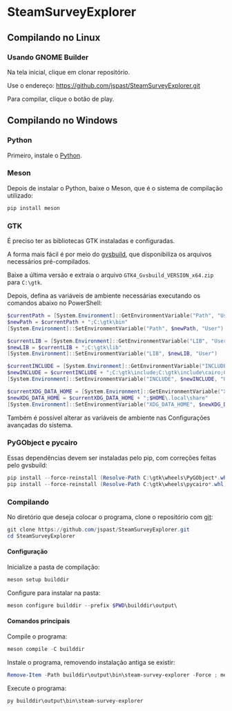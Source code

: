 # SteamSurveyExplorer

## Compilando no Linux

### Usando GNOME Builder

Na tela inicial, clique em clonar repositório.

Use o endereço: https://github.com/jspast/SteamSurveyExplorer.git

Para compilar, clique o botão de play.

## Compilando no Windows

### Python

Primeiro, instale o [Python](https://www.python.org/downloads/windows/).

### Meson

Depois de instalar o Python, baixe o Meson, que é o sistema de compilação utilizado:

```PowerShell
pip install meson
```

### GTK

É preciso ter as bibliotecas GTK instaladas e configuradas.

A forma mais fácil é por meio do [gvsbuild](https://github.com/wingtk/gvsbuild/releases), que disponibiliza os arquivos necessários pré-compilados.

Baixe a última versão e extraia o arquivo `GTK4_Gvsbuild_VERSION_x64.zip` para `C:\gtk`.

Depois, defina as variáveis de ambiente necessárias executando os comandos abaixo no PowerShell:

```PowerShell
$currentPath = [System.Environment]::GetEnvironmentVariable("Path", "User")
$newPath = $currentPath + ";C:\gtk\bin"
[System.Environment]::SetEnvironmentVariable("Path", $newPath, "User")

$currentLIB = [System.Environment]::GetEnvironmentVariable("LIB", "User")
$newLIB = $currentLIB + ";C:\gtk\lib"
[System.Environment]::SetEnvironmentVariable("LIB", $newLIB, "User")

$currentINCLUDE = [System.Environment]::GetEnvironmentVariable("INCLUDE", "User")
$newINCLUDE = $currentINCLUDE + ";C:\gtk\include;C:\gtk\include\cairo;C:\gtk\include\glib-2.0;C:\gtk\include\gobject-introspection-1.0;C:\gtk\lib\glib-2.0\include"
[System.Environment]::SetEnvironmentVariable("INCLUDE", $newINCLUDE, "User")

$currentXDG_DATA_HOME = [System.Environment]::GetEnvironmentVariable("XDG_DATA_HOME", "User")
$newXDG_DATA_HOME = $currentXDG_DATA_HOME + ";$HOME\.local\share"
[System.Environment]::SetEnvironmentVariable("XDG_DATA_HOME", $newXDG_DATA_HOME, "User")
```

Também é possível alterar as variáveis de ambiente nas Configurações avançadas do sistema.

### PyGObject e pycairo

Essas dependências devem ser instaladas pelo pip, com correções feitas pelo gvsbuild:

```PowerShell
pip install --force-reinstall (Resolve-Path C:\gtk\wheels\PyGObject*.whl)
pip install --force-reinstall (Resolve-Path C:\gtk\wheels\pycairo*.whl)
```

### Compilando

No diretório que deseja colocar o programa, clone o repositório com [git](https://gitforwindows.org/):

```PowerShell
git clone https://github.com/jspast/SteamSurveyExplorer.git
cd SteamSurveyExplorer
```

#### Configuração

Inicialize a pasta de compilação:

```PowerShell
meson setup builddir
```

Configure para instalar na pasta:

```PowerShell
meson configure builddir --prefix $PWD\builddir\output\
```

#### Comandos principais

Compile o programa:

```PowerShell
meson compile -C builddir
```

Instale o programa, removendo instalação antiga se existir:

```PowerShell
Remove-Item -Path builddir\output\bin\steam-survey-explorer -Force ; meson install -C builddir
```

Execute o programa:

```PowerShell
py builddir\output\bin\steam-survey-explorer
```